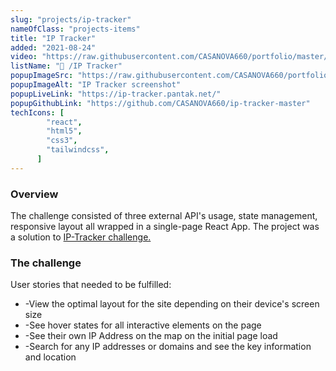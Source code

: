```yaml
---
slug: "projects/ip-tracker"
nameOfClass: "projects-items"
title: "IP Tracker"
added: "2021-08-24"
video: "https://raw.githubusercontent.com/CASANOVA660/portfolio/master/public/IP-tracker-view.webp"
listName: "🎯 /IP Tracker"
popupImageSrc: "https://raw.githubusercontent.com/CASANOVA660/portfolio/master/public/ip-tracker.webp"
popupImageAlt: "IP Tracker screenshot"
popupLiveLink: "https://ip-tracker.pantak.net/"
popupGithubLink: "https://github.com/CASANOVA660/ip-tracker-master"
techIcons: [
        "react",
        "html5",
        "css3",
        "tailwindcss",
      ]
---
```


### Overview

The challenge consisted of three external API's usage, state management, responsive layout all wrapped in a single-page React App.
The project was a solution to <a href="https://www.frontendmentor.io/challenges/ip-address-tracker-I8-0yYAH0" target="_blank" rel="noopener"><span>IP-Tracker challenge.</span></a>
### The challenge


User stories that needed to be fulfilled:
<ul>
<li>-View the optimal layout for the site depending on their device's screen size</li>
<li>-See hover states for all interactive elements on the page</li>
<li>-See their own IP Address on the map on the initial page load</li>
<li>-Search for any IP addresses or domains and see the key information and location</li>

</ul>
